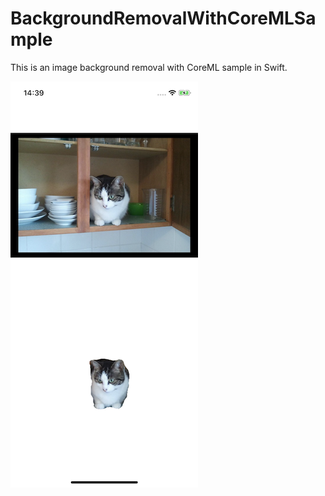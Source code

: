 # BackgroundRemovalWithCoreMLSample

This is an image background removal with CoreML sample in Swift.

![Screen shot](ScreenShot.png)
